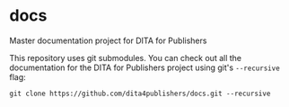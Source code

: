 docs
====

Master documentation project for DITA for Publishers

This repository uses git submodules. You can check out all the documentation for the DITA for Publishers project using git's `--recursive` flag:

`git clone https://github.com/dita4publishers/docs.git --recursive`
